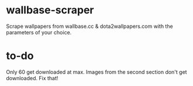 wallbase-scraper
================

Scrape wallpapers from wallbase.cc & dota2wallpapers.com with the parameters of your choice.

to-do
=====

Only 60 get downloaded at max. Images from the second section don't get downloaded. Fix that!
